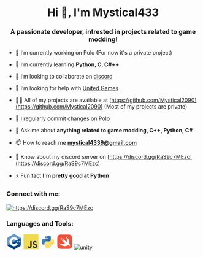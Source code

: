 <h1 align="center">Hi 👋, I'm Mystical433</h1>
<h3 align="center">A passionate developer, intrested in projects related to game modding!</h3>

- 🔭 I’m currently working on Polo (For now it's a private project)

- 🌱 I’m currently learning **Python, C, C#++**

- 👯 I’m looking to collaborate on [discord](https://discord.com)

- 🤝 I’m looking for help with [United Games]()

- 👨‍💻 All of my projects are available at [https://github.com/Mystical2090](https://github.com/Mystical2090)
(Most of my projects are private)

- 📝 I regularly commit changes on [Polo](https://github.com/Mystical2090/polo)

- 💬 Ask me about **anything related to game modding, C++, Python, C#**

- 📫 How to reach me **mystical4339@gmail.com**

- 📄 Know about my discord server on [https://discord.gg/RaS9c7MEzc](https://discord.gg/RaS9c7MEzc)

- ⚡ Fun fact **I'm pretty good at Python**

<h3 align="left">Connect with me:</h3>
<p align="left">
<a href="https://discord.gg/https://discord.gg/RaS9c7MEzc" target="blank"><img align="center" src="https://raw.githubusercontent.com/rahuldkjain/github-profile-readme-generator/master/src/images/icons/Social/discord.svg" alt="https://discord.gg/RaS9c7MEzc" height="30" width="40" /></a>
</p>

<h3 align="left">Languages and Tools:</h3>
<p align="left"> <a href="https://www.w3schools.com/cpp/" target="_blank" rel="noreferrer"> <img src="https://raw.githubusercontent.com/devicons/devicon/master/icons/cplusplus/cplusplus-original.svg" alt="cplusplus" width="40" height="40"/> </a> <a href="https://developer.mozilla.org/en-US/docs/Web/JavaScript" target="_blank" rel="noreferrer"> <img src="https://raw.githubusercontent.com/devicons/devicon/master/icons/javascript/javascript-original.svg" alt="javascript" width="40" height="40"/> </a> <a href="https://www.python.org" target="_blank" rel="noreferrer"> <img src="https://raw.githubusercontent.com/devicons/devicon/master/icons/python/python-original.svg" alt="python" width="40" height="40"/> </a> <a href="https://developer.apple.com/swift/" target="_blank" rel="noreferrer"> <img src="https://raw.githubusercontent.com/devicons/devicon/master/icons/swift/swift-original.svg" alt="swift" width="40" height="40"/> </a> <a href="https://unity.com/" target="_blank" rel="noreferrer"> <img src="https://www.vectorlogo.zone/logos/unity3d/unity3d-icon.svg" alt="unity" width="40" height="40"/> </a> </p>
